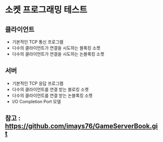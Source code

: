 ﻿# 소켓 프로그래밍 테스트
## 클라이언트
* 기본적인 TCP 통신 프로그램
* 다수의 클라이언트가 연결을 시도하는 블록킹 소켓
* 다수의 클라이언트가 연결을 시도하는 논블록킹 소켓

## 서버
* 기본적인 TCP 응답 프로그램
* 다수의 클라이언트를 연결 받는 블로킹 소켓
* 다수의 클라이언트를 연결 받는 논블록킹 소켓
* I/O Completion Port 모델
## 참고 : https://github.com/imays76/GameServerBook.git
